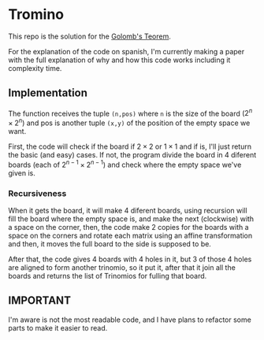 # Tromino
This repo is the solution for the [Golomb's Teorem](https://en.wikipedia.org/wiki/Tromino). 

For the explanation of the code on spanish, I'm currently making a paper with the full
explanation of why and how this code works including it complexity time.

## Implementation
The function receives the tuple `(n,pos)` where `n` is the size of the 
board ($2^n\times 2^n$) and pos is another tuple `(x,y)` of the position of 
the empty space we want.

First, the code will check if the board if $2\times 2$ or $1\times 1$ and if 
is, I'll just return the basic (and easy) cases. If not, the program divide 
the board in 4 diferent boards (each of $2^{n-1}\times 2^{n-1}$) and check 
where the empty space we've given is.

### Recursiveness
When it gets the board, it will make 4 diferent boards, using recursion 
will fill the board where the empty space is, and make the next (clockwise) 
with a space on the corner, then, the code make 2 copies for the boards 
with a space on the corners and rotate each matrix using an affine 
transformation and then, it moves the full board to the side is supposed to be.

After that, the code gives 4 boards with 4 holes in it, but 3 of those 4 
holes are aligned to form another trinomio, so it put it, after that it 
join all the boards and returns the list of Trinomios for fulling that board.

## IMPORTANT
I'm aware is not the most readable code, and I have plans to refactor some parts
to make it easier to read.

